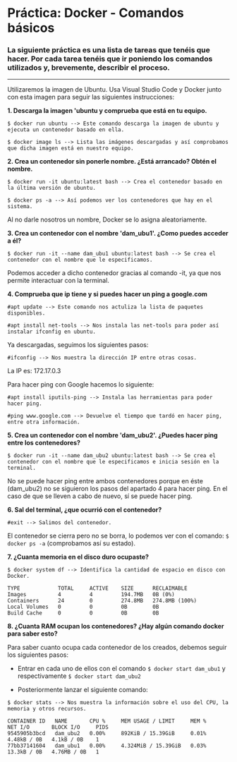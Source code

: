 # Práctica: Docker - Comandos básicos

### La siguiente práctica es una lista de tareas que tenéis que hacer. Por cada tarea tenéis que ir poniendo los comandos utilizados y, brevemente, describir el proceso.
---

Utilizaremos la imagen de Ubuntu. Usa Visual Studio Code y Docker junto con esta imagen para seguir las siguientes instrucciones:

**1. Descarga la imagen 'ubuntu y comprueba que está en tu equipo.**

```
$ docker run ubuntu --> Este comando descarga la imagen de ubuntu y ejecuta un contenedor basado en ella.

$ docker image ls --> Lista las imágenes descargadas y así comprobamos que dicha imagen está en nuestro equipo.
```

**2. Crea un contenedor sin ponerle nombre. ¿Está arrancado? Obtén el nombre.**

```
$ docker run -it ubuntu:latest bash --> Crea el contenedor basado en la última versión de ubuntu.

$ docker ps -a --> Así podemos ver los contenedores que hay en el sistema.
```

Al no darle nosotros un nombre, Docker se lo asigna aleatoriamente.

**3. Crea un contenedor con el nombre 'dam_ubu1'. ¿Como puedes acceder a él?**

```
$ docker run -it --name dam_ubu1 ubuntu:latest bash --> Se crea el contenedor con el nombre que le especificamos. 
```

Podemos acceder a dicho contenedor gracias al comando -it, ya que nos permite interactuar con la terminal.

**4. Comprueba que ip tiene y si puedes hacer un ping a google.com**

```
#apt update --> Este comando nos actuliza la lista de paquetes disponibles.

#apt install net-tools --> Nos instala las net-tools para poder así instalar ifconfig en ubuntu.
```

Ya descargadas, seguimos los siguientes pasos:

```
#ifconfig --> Nos muestra la dirección IP entre otras cosas. 
```

La IP es: 172.17.0.3

Para hacer ping con Google hacemos lo siguiente:

```
#apt install iputils-ping --> Instala las herramientas para poder hacer ping.

#ping www.google.com --> Devuelve el tiempo que tardó en hacer ping, entre otra información.
```

**5. Crea un contenedor con el nombre 'dam_ubu2'. ¿Puedes hacer ping entre los contenedores?**

```
$ docker run -it --name dam_ubu2 ubuntu:latest bash --> Se crea el contenedor con el nombre que le especificamos e inicia sesión en la terminal. 
```
No se puede hacer ping entre ambos contenedores porque en éste (dam_ubu2) no se siguieron los pasos del apartado 4 para hacer ping. En el caso de que se lleven a cabo de nuevo, sí se puede hacer ping.

**6. Sal del terminal, ¿que ocurrió con el contenedor?**

```
#exit --> Salimos del contenedor.
```
El contenedor se cierra pero no se borra, lo podemos ver con el comando: `$ docker ps -a` (comprobamos así su estado).

**7. ¿Cuanta memoria en el disco duro ocupaste?**

```
$ docker system df --> Identifica la cantidad de espacio en disco con Docker.

TYPE            TOTAL     ACTIVE    SIZE      RECLAIMABLE
Images          4         4         194.7MB   0B (0%)
Containers      24        0         274.8MB   274.8MB (100%)
Local Volumes   0         0         0B        0B
Build Cache     0         0         0B        0B
```

**8. ¿Cuanta RAM ocupan los contenedores? ¿Hay algún comando docker para saber esto?**

Para saber cuanto ocupa cada contenedor de los creados, debemos seguir los siguientes pasos:

- Entrar en cada uno de ellos con el comando `$ docker start dam_ubu1` y respectivamente `$ docker start dam_ubu2`

- Posteriormente lanzar el siguiente comando:

```
$ docker stats --> Nos muestra la información sobre el uso del CPU, la memoria y otros recursos.

CONTAINER ID   NAME       CPU %     MEM USAGE / LIMIT     MEM %     NET I/O       BLOCK I/O     PIDS
9545905b3bcd   dam_ubu2   0.00%     892KiB / 15.39GiB     0.01%     4.48kB / 0B   4.1kB / 0B    1
77bb37141604   dam_ubu1   0.00%     4.324MiB / 15.39GiB   0.03%     13.3kB / 0B   4.76MB / 0B   1
```